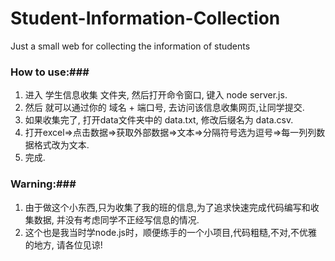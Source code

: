 # Student-Information-Collection
Just a small web for collecting the information of students
### How to use:###
  1. 进入 学生信息收集 文件夹, 然后打开命令窗口, 键入 node server.js.
  2. 然后 就可以通过你的 域名 + 端口号, 去访问该信息收集网页,让同学提交.
  3. 如果收集完了, 打开data文件夹中的 data.txt, 修改后缀名为 data.csv.
  4. 打开excel=>点击数据=>获取外部数据=>文本=>分隔符号选为逗号=>每一列列数据格式改为文本.
  5. 完成.
  
### Warning:###
  1. 由于做这个小东西,只为收集了我的班的信息,为了追求快速完成代码编写和收集数据, 并没有考虑同学不正经写信息的情况.
  2. 这个也是我当时学node.js时，顺便练手的一个小项目,代码粗糙,不对,不优雅的地方, 请各位见谅!
